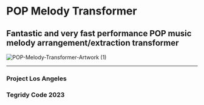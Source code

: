 # POP Melody Transformer
## Fantastic and very fast performance POP music melody arrangement/extraction transformer

![POP-Melody-Transformer-Artwork (1)](https://github.com/asigalov61/POP-Melody-Transformer/assets/56325539/e8266614-ded5-4825-9560-19c51e266b0d)

***

### Project Los Angeles
### Tegridy Code 2023
